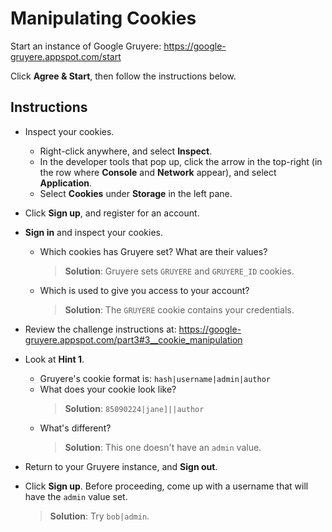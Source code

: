 # Manipulating Cookies

Start an instance of Google Gruyere: <https://google-gruyere.appspot.com/start>

Click **Agree & Start**, then follow the instructions below.

## Instructions

- Inspect your cookies.
  - Right-click anywhere, and select **Inspect**.
  - In the developer tools that pop up, click the arrow in the top-right (in the row where **Console** and **Network** appear), and select **Application**.
  - Select **Cookies** under **Storage** in the left pane.

- Click **Sign up**, and register for an account.

- **Sign in** and inspect your cookies. 
  - Which cookies has Gruyere set? What are their values?
    > **Solution**: Gruyere sets `GRUYERE` and `GRUYERE_ID` cookies.
  - Which is used to give you access to your account?
    > **Solution**: The `GRUYERE` cookie contains your credentials.

- Review the challenge instructions at: <https://google-gruyere.appspot.com/part3#3__cookie_manipulation>

- Look at **Hint 1**.
  - Gruyere's cookie format is: `hash|username|admin|author`
  - What does your cookie look like?
    > **Solution**: `85090224|jane]||author`
  - What's different?
    > **Solution**: This one doesn't have an `admin` value.

- Return to your Gruyere instance, and **Sign out**.

- Click **Sign up**. Before proceeding, come up with a username that will have the `admin` value set.
    > **Solution**: Try `bob|admin`.
